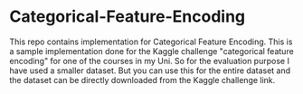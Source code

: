 # Categorical-Feature-Encoding

This repo contains implementation for Categorical Feature Encoding.
This is a sample implementation done for the Kaggle challenge "categorical feature encoding" for one of the courses in my Uni.
So for the evaluation purpose I have used a smaller dataset. But you can use this for the entire dataset and the dataset can be directly downloaded from the Kaggle challenge link. 
